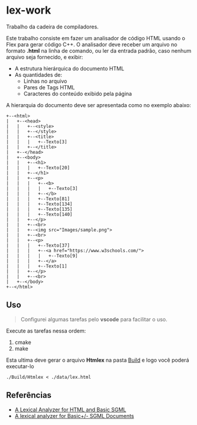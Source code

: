 # lex-work
Trabalho da cadeira de compiladores.

Este trabalho consiste em fazer um analisador de código HTML usando o Flex para gerar código C++. O analisador deve receber um arquivo no formato **.html** na linha de comando, ou ler da entrada padrão, caso
nenhum arquivo seja fornecido, e exibir:

- A estrutura hierárquica do documento HTML
- As quantidades de:
    - Linhas no arquivo
    - Pares de Tags HTML
    - Caracteres do conteúdo exibido pela página

A hierarquia do documento deve ser apresentada como no exemplo abaixo:

```
+--<html>
|   +--<head>
|   |   +--<style>
|   |   +--</style>
|   |   +--<title>
|   |   |   +--Texto[3]
|   |   +--</title>
|   +--</head>
|   +--<body>
|   |   +--<h1>
|   |   |   +--Texto[20]
|   |   +--</h1>
|   |   +--<p>
|   |   |   +--<b>
|   |   |   |   +--Texto[3]
|   |   |   +--</b>
|   |   |   +--Texto[81]
|   |   |   +--Texto[134]
|   |   |   +--Texto[135]
|   |   |   +--Texto[140]
|   |   +--</p>
|   |   +--<br>
|   |   +--<img src="Images/sample.png">
|   |   +--<br>
|   |   +--<p>
|   |   |   +--Texto[37]
|   |   |   +--<a href="https://www.w3schools.com/">
|   |   |   |   +--Texto[9]
|   |   |   +--</a>
|   |   |   +--Texto[1]
|   |   +--</p>
|   |   +--<br>
|   +--</body>
+--</html>
```

Uso
-
>Configurei algumas tarefas pelo **vscode** para facilitar o uso.

Execute as tarefas nessa ordem:

1. cmake
2. make

Esta ultima deve gerar o arquivo **Htmlex** na pasta [Build](https://github.com/aretw0/lex-work/tree/master/Build) e logo você poderá executar-lo           
        
    ./Build/Htmlex < ./data/lex.html

Referências
-

- [A Lexical Analyzer for HTML and Basic SGML](https://www.w3.org/TR/WD-html-lex/)
- [A lexical analyzer for Basic+/- SGML Documents](https://www.w3.org/TR/WD-html-lex/sgml.l)